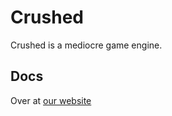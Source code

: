 # Crushed

Crushed is a mediocre game engine.

## Docs

Over at [our website](https://crushed.manen.me)
